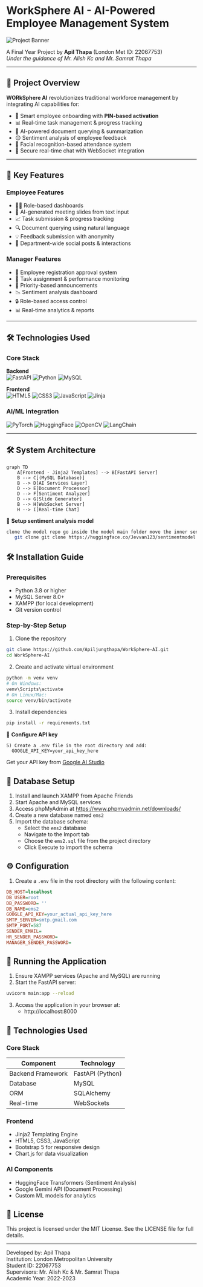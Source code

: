 # WorkSphere AI - AI-Powered Employee Management System

![Project Banner](https://images.g2crowd.com/uploads/product/image/social_landscape/social_landscape_6ae243d4fb68aa4da733de8ffd10d46c/worksphere.png)

A Final Year Project by **Apil Thapa** (London Met ID: 22067753)  
*Under the guidance of Mr. Alish Kc and Mr. Samrat Thapa*

---

## 🚀 Project Overview
**WORkSphere AI** revolutionizes traditional workforce management by integrating AI capabilities for:
- 🤖 Smart employee onboarding with **PIN-based activation**
- 📊 Real-time task management & progress tracking
- 📝 AI-powered document querying & summarization
- 😊 Sentiment analysis of employee feedback
- 📸 Facial recognition-based attendance system
- 💬 Secure real-time chat with WebSocket integration

---

## 🌟 Key Features

### Employee Features
- 🧑💼 Role-based dashboards
- 📅 AI-generated meeting slides from text input
- 📈 Task submission & progress tracking
- 🔍 Document querying using natural language
- 💡 Feedback submission with anonymity
- 👥 Department-wide social posts & interactions

### Manager Features
- 👑 Employee registration approval system
- 🎯 Task assignment & performance monitoring
- 📢 Priority-based announcements
- 📉 Sentiment analysis dashboard
- 🔒 Role-based access control
- 📊 Real-time analytics & reports

---

## 🛠️ Technologies Used

### Core Stack
**Backend**  
![FastAPI](https://img.shields.io/badge/FastAPI-009688?logo=fastapi&logoColor=white)
![Python](https://img.shields.io/badge/Python-3776AB?logo=python&logoColor=white)
![MySQL](https://img.shields.io/badge/MySQL-4479A1?logo=mysql&logoColor=white)

**Frontend**  
![HTML5](https://img.shields.io/badge/HTML5-E34F26?logo=html5&logoColor=white)
![CSS3](https://img.shields.io/badge/CSS3-1572B6?logo=css3&logoColor=white)
![JavaScript](https://img.shields.io/badge/JavaScript-F7DF1E?logo=javascript&logoColor=black)
![Jinja](https://img.shields.io/badge/Jinja-B41717?logo=jinja&logoColor=white)

### AI/ML Integration
![PyTorch](https://img.shields.io/badge/PyTorch-EE4C2C?logo=pytorch&logoColor=white)
![HuggingFace](https://img.shields.io/badge/HuggingFace-FFD21E?logo=huggingface&logoColor=black)
![OpenCV](https://img.shields.io/badge/OpenCV-5C3EE8?logo=opencv&logoColor=white)
![LangChain](https://img.shields.io/badge/LangChain-00A67E?logo=langchain&logoColor=white)

---
## 🛠️ System Architecture  
```mermaid
graph TD
    A[Frontend - Jinja2 Templates] --> B[FastAPI Server]
    B --> C[(MySQL Database)]
    B --> D[AI Services Layer]
    D --> E[Document Processor]
    D --> F[Sentiment Analyzer]
    D --> G[Slide Generator]
    B --> H[WebSocket Server]
    H --> I[Real-time Chat]
```
🤖 **Setup sentiment analysis model**
  ```bash
  clone the model repo go inside the model main folder move the inner sentimentModel directory to the main project folder
     git clone git clone https://huggingface.co/Jevvan123/sentimentmodel
  ```

## 🛠 Installation Guide

### Prerequisites
- Python 3.8 or higher
- MySQL Server 8.0+
- XAMPP (for local development)
- Git version control

  
### Step-by-Step Setup
1. Clone the repository

```bash
git clone https://github.com/Apiljungthapa/WorkSphere-AI.git
cd WorkSphere-AI
```

2. Create and activate virtual environment

```bash
python -m venv venv
# On Windows:
venv\Scripts\activate
# On Linux/Mac:
source venv/bin/activate
```

3. Install dependencies

```bash
pip install -r requirements.txt
```

🔑 **Configure API key**
  ```
  5) Create a .env file in the root directory and add:
    GOOGLE_API_KEY=your_api_key_here
  ```
  Get your API key from [Google AI Studio](https://aistudio.google.com/apikey)
  

## 💾 Database Setup

1. Install and launch XAMPP from Apache Friends
2. Start Apache and MySQL services
3. Access phpMyAdmin at https://www.phpmyadmin.net/downloads/
4. Create a new database named `ems2`
5. Import the database schema:
   - Select the `ems2` database
   - Navigate to the Import tab
   - Choose the `ems2.sql` file from the project directory
   - Click Execute to import the schema

## ⚙ Configuration

1. Create a `.env` file in the root directory with the following content:

```ini
DB_HOST=localhost
DB_USER=root
DB_PASSWORD= ''
DB_NAME=ems2
GOOGLE_API_KEY=your_actual_api_key_here
SMTP_SERVER=smtp.gmail.com
SMTP_PORT=587
SENDER_EMAIL=
HR_SENDER_PASSWORD=
MANAGER_SENDER_PASSWORD=
```

## 🚀 Running the Application

1. Ensure XAMPP services (Apache and MySQL) are running
2. Start the FastAPI server:

```bash
uvicorn main:app --reload
```

3. Access the application in your browser at:
   - http://localhost:8000

## 🔧 Technologies Used

### Core Stack
| Component | Technology |
|-----------|------------|
| Backend Framework | FastAPI (Python) |
| Database | MySQL |
| ORM | SQLAlchemy |
| Real-time | WebSockets |

### Frontend
- Jinja2 Templating Engine
- HTML5, CSS3, JavaScript
- Bootstrap 5 for responsive design
- Chart.js for data visualization

### AI Components
- HuggingFace Transformers (Sentiment Analysis)
- Google Gemini API (Document Processing)
- Custom ML models for analytics

## 📜 License

This project is licensed under the MIT License. See the LICENSE file for full details.

---

Developed by: Apil Thapa  
Institution: London Metropolitan University  
Student ID: 22067753  
Supervisors: Mr. Alish Kc & Mr. Samrat Thapa  
Academic Year: 2022-2023

